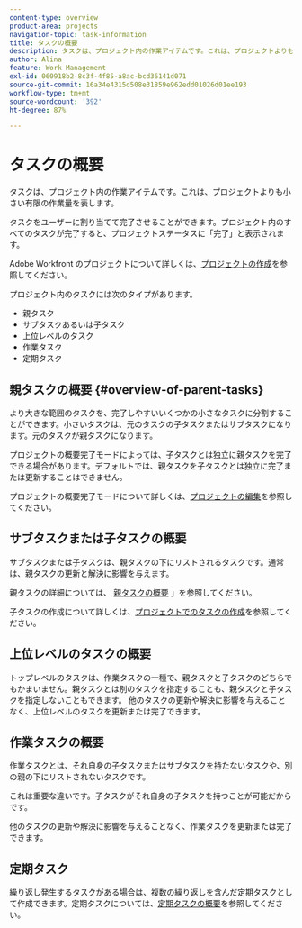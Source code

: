 ```yaml
---
content-type: overview
product-area: projects
navigation-topic: task-information
title: タスクの概要
description: タスクは、プロジェクト内の作業アイテムです。これは、プロジェクトよりも小さい有限の作業量を表します。
author: Alina
feature: Work Management
exl-id: 060918b2-8c3f-4f85-a8ac-bcd36141d071
source-git-commit: 16a34e4315d508e31859e962edd01026d01ee193
workflow-type: tm+mt
source-wordcount: '392'
ht-degree: 87%

---
```


# タスクの概要

<!-- Audited: 01/2024 -->

タスクは、プロジェクト内の作業アイテムです。これは、プロジェクトよりも小さい有限の作業量を表します。

タスクをユーザーに割り当てて完了させることができます。プロジェクト内のすべてのタスクが完了すると、プロジェクトステータスに「完了」と表示されます。

Adobe Workfront のプロジェクトについて詳しくは、[プロジェクトの作成](../../../manage-work/projects/create-projects/create-project.md)を参照してください。

プロジェクト内のタスクには次のタイプがあります。

* 親タスク
* サブタスクあるいは子タスク
* 上位レベルのタスク
* 作業タスク
* 定期タスク

## 親タスクの概要  {#overview-of-parent-tasks}

より大きな範囲のタスクを、完了しやすいいくつかの小さなタスクに分割することができます。小さいタスクは、元のタスクの子タスクまたはサブタスクになります。元のタスクが親タスクになります。

プロジェクトの概要完了モードによっては、子タスクとは独立に親タスクを完了できる場合があります。デフォルトでは、親タスクを子タスクとは独立に完了または更新することはできません。

プロジェクトの概要完了モードについて詳しくは、[プロジェクトの編集](../../../manage-work/projects/manage-projects/edit-projects.md)を参照してください。

## サブタスクまたは子タスクの概要

サブタスクまたは子タスクは、親タスクの下にリストされるタスクです。通常は、親タスクの更新と解決に影響を与えます。

親タスクの詳細については、 [親タスクの概要](#overview-of-parent-tasks) 」を参照してください。

子タスクの作成について詳しくは、[プロジェクトでのタスクの作成](../../../manage-work/tasks/create-tasks/create-tasks-in-project.md)を参照してください。

## 上位レベルのタスクの概要

トップレベルのタスクは、作業タスクの一種で、親タスクと子タスクのどちらでもかまいません。親タスクとは別のタスクを指定することも、親タスクと子タスクを指定しないこともできます。 他のタスクの更新や解決に影響を与えることなく、上位レベルのタスクを更新または完了できます。

## 作業タスクの概要

作業タスクとは、それ自身の子タスクまたはサブタスクを持たないタスクや、別の親の下にリストされないタスクです。

これは重要な違いです。子タスクがそれ自身の子タスクを持つことが可能だからです。

他のタスクの更新や解決に影響を与えることなく、作業タスクを更新または完了できます。

## 定期タスク

繰り返し発生するタスクがある場合は、複数の繰り返しを含んだ定期タスクとして作成できます。定期タスクについては、[定期タスクの概要](../../../manage-work/tasks/manage-tasks/recurring-tasks-overview.md)を参照してください。
